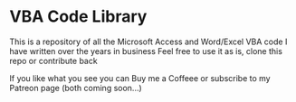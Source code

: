 # VBA Code Library
This is a repository of all the Microsoft Access and Word/Excel VBA code I have written over the years in business
Feel free to use it as is, clone this repo or contribute back

If you like what you see you can Buy me a Coffeee or subscribe to my Patreon page (both coming soon...)
